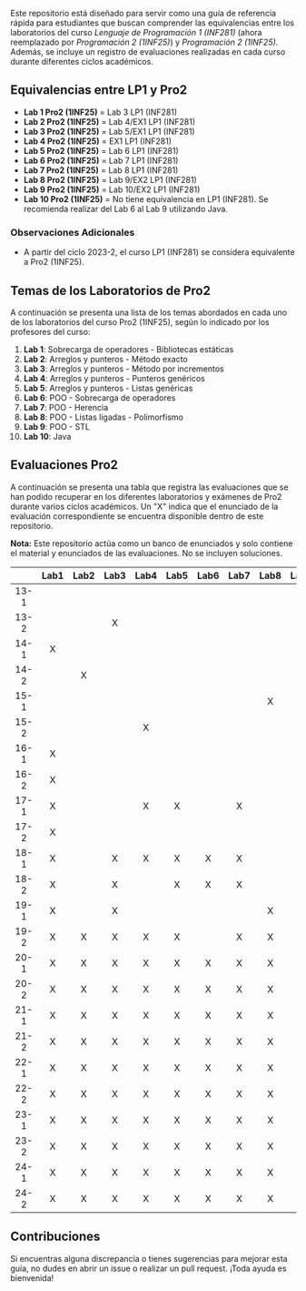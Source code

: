 Este repositorio está diseñado para servir como una guía de referencia rápida para estudiantes que buscan comprender las equivalencias entre los laboratorios del curso *Lenguaje de Programación 1 (INF281)* (ahora reemplazado por *Programación 2 (1INF25)*) y *Programación 2 (1INF25)*. Además, se incluye un registro de evaluaciones realizadas en cada curso durante diferentes ciclos académicos.

## Equivalencias entre LP1 y Pro2

- **Lab 1 Pro2 (1INF25)** = Lab 3 LP1 (INF281)
- **Lab 2 Pro2 (1INF25)** = Lab 4/EX1 LP1 (INF281)
- **Lab 3 Pro2 (1INF25)** = Lab 5/EX1 LP1 (INF281)
- **Lab 4 Pro2 (1INF25)** = EX1 LP1 (INF281)
- **Lab 5 Pro2 (1INF25)** = Lab 6 LP1 (INF281)
- **Lab 6 Pro2 (1INF25)** = Lab 7 LP1 (INF281)
- **Lab 7 Pro2 (1INF25)** = Lab 8 LP1 (INF281)
- **Lab 8 Pro2 (1INF25)** = Lab 9/EX2 LP1 (INF281)
- **Lab 9 Pro2 (1INF25)** = Lab 10/EX2 LP1 (INF281)
- **Lab 10 Pro2 (1INF25)** = No tiene equivalencia en LP1 (INF281). Se recomienda realizar del Lab 6 al Lab 9 utilizando Java.

### Observaciones Adicionales

- A partir del ciclo 2023-2, el curso LP1 (INF281) se considera equivalente a Pro2 (1INF25).

## Temas de los Laboratorios de Pro2

A continuación se presenta una lista de los temas abordados en cada uno de los laboratorios del curso Pro2 (1INF25), según lo indicado por los profesores del curso:

1. **Lab 1**: Sobrecarga de operadores - Bibliotecas estáticas
2. **Lab 2**: Arreglos y punteros - Método exacto
3. **Lab 3**: Arreglos y punteros - Método por incrementos
4. **Lab 4**: Arreglos y punteros - Punteros genéricos
5. **Lab 5**: Arreglos y punteros - Listas genéricas
6. **Lab 6**: POO - Sobrecarga de operadores
7. **Lab 7**: POO - Herencia
8. **Lab 8**: POO - Listas ligadas - Polimorfismo
9. **Lab 9**: POO - STL
10. **Lab 10**: Java

## Evaluaciones Pro2

A continuación se presenta una tabla que registra las evaluaciones que se han podido recuperar en los diferentes laboratorios y exámenes de Pro2 durante varios ciclos académicos. Un "X" indica que el enunciado de la evaluación correspondiente se encuentra disponible dentro de este repositorio.

**Nota:** Este repositorio actúa como un banco de enunciados y solo contiene el material y enunciados de las evaluaciones. No se incluyen soluciones.

|      | Lab1 | Lab2 | Lab3 | Lab4 | Lab5 | Lab6 | Lab7 | Lab8 | Lab9 | Lab10 | EX1 | EX2 |
| :--: | :--: | :--: | :--: | :--: | :--: | :--: | :--: | :--: | :--: | :---: | :-: | :-: |
| 13-1 |      |      |      |      |      |      |      |      |      |       |  X  |     |
| 13-2 |      |      |  X   |      |      |      |      |      |      |       |  X  |     |
| 14-1 |  X   |      |      |      |      |      |      |      |      |       |     |     |
| 14-2 |      |  X   |      |      |      |      |      |      |      |       |     |     |
| 15-1 |      |      |      |      |      |      |      |  X   |      |       |     |     |
| 15-2 |      |      |      |  X   |      |      |      |      |      |       |     |     |
| 16-1 |  X   |      |      |      |      |      |      |      |      |       |  X  |     |
| 16-2 |  X   |      |      |      |      |      |      |      |      |       |     |  X  |
| 17-1 |  X   |      |      |  X   |  X   |      |  X   |      |      |       |     |  X  |
| 17-2 |  X   |      |      |      |      |      |      |      |      |       |  X  |  X  |
| 18-1 |  X   |      |  X   |  X   |  X   |  X   |  X   |      |  X   |   X   |  X  |     |
| 18-2 |  X   |      |  X   |      |  X   |  X   |  X   |      |      |   X   |  X  |  X  |
| 19-1 |  X   |      |  X   |      |      |      |      |  X   |      |   X   |  X  |  X  |
| 19-2 |  X   |  X   |  X   |  X   |  X   |      |  X   |  X   |      |   X   |  X  |  X  |
| 20-1 |  X   |  X   |  X   |  X   |  X   |  X   |  X   |  X   |  X   |   X   |  X  |  X  |
| 20-2 |  X   |  X   |  X   |  X   |  X   |  X   |  X   |  X   |  X   |       |  X  |  X  |
| 21-1 |  X   |  X   |  X   |  X   |  X   |  X   |  X   |  X   |  X   |   X   |  X  |  X  |
| 21-2 |  X   |  X   |  X   |  X   |  X   |  X   |  X   |  X   |  X   |   X   |  X  |  X  |
| 22-1 |  X   |  X   |  X   |  X   |  X   |  X   |  X   |  X   |  X   |   X   |  X  |  X  |
| 22-2 |  X   |  X   |  X   |  X   |  X   |  X   |  X   |  X   |  X   |   X   |  X  |  X  |
| 23-1 |  X   |  X   |  X   |  X   |  X   |  X   |  X   |  X   |  X   |   X   |  X  |  X  |
| 23-2 |  X   |  X   |  X   |  X   |  X   |  X   |  X   |  X   |  X   |   X   |  X  |  X  |
| 24-1 |  X   |  X   |  X   |  X   |  X   |  X   |  X   |  X   |  X   |   X   |  X  |  X  |
| 24-2 |  X   |  X   |  X   |  X   |  X   |  X   |  X   |  X   |  X   |       |     |     |
## Contribuciones

Si encuentras alguna discrepancia o tienes sugerencias para mejorar esta guía, no dudes en abrir un issue o realizar un pull request. ¡Toda ayuda es bienvenida!
